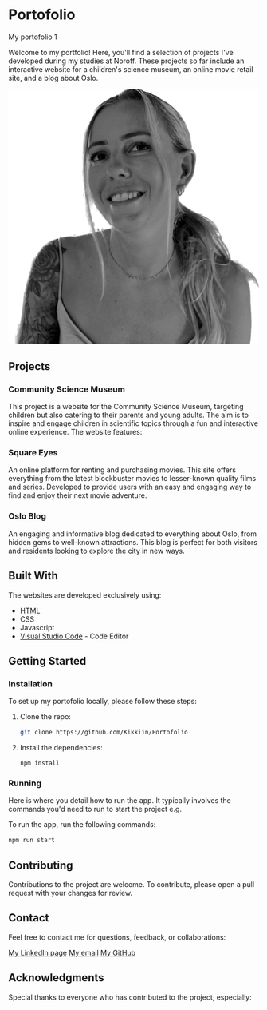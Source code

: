 # Portofolio
My portofolio 1

Welcome to my portfolio! Here, you'll find a selection of projects I've developed during my studies at Noroff. These projects so far include an interactive website for a children's science museum, an online movie retail site, and a blog about Oslo.

<img src="images/imageofme.png" alt="Image of me">

## Projects

### Community Science Museum

This project is a website for the Community Science Museum, targeting children but also catering to their parents and young adults. The aim is to inspire and engage children in scientific topics through a fun and interactive online experience. The website features:

### Square Eyes

An online platform for renting and purchasing movies. This site offers everything from the latest blockbuster movies to lesser-known quality films and series. Developed to provide users with an easy and engaging way to find and enjoy their next movie adventure.

### Oslo Blog

An engaging and informative blog dedicated to everything about Oslo, from hidden gems to well-known attractions. This blog is perfect for both visitors and residents looking to explore the city in new ways.

## Built With

The websites are developed exclusively using:

- HTML
- CSS
- Javascript
- [Visual Studio Code](https://code.visualstudio.com/) - Code Editor

## Getting Started

### Installation

To set up my portofolio locally, please follow these steps:


1. Clone the repo:

   ```bash
   git clone https://github.com/Kikkiin/Portofolio
    ```

2. Install the dependencies:

    ```
    npm install
    ```

### Running

Here is where you detail how to run the app. It typically involves the commands you'd need to run to start the project e.g.

To run the app, run the following commands:

```bash
npm run start
```

## Contributing

Contributions to the project are welcome. To contribute, please open a pull request with your changes for review.

## Contact

Feel free to contact me for questions, feedback, or collaborations:

[My LinkedIn page](https://www.linkedin.com/in/kristin-kristiansen-034878261/)
[My email](kristinkristiansen9@gmail.com)
[My GitHub](https://github.com/Kikkiin)

## Acknowledgments

Special thanks to everyone who has contributed to the project, especially: